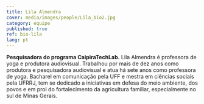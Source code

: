 ```yaml
---
title: Lila Almendra
cover: media/images/people/Lila_bio2.jpg
category: equipe
published: true
ref: bio-lila
lang: pt
---
```

**Pesquisadora do programa CaipiraTechLab.**
Lila Almendra é professora de yoga e produtora audiovisual. Trabalhou por mais de dez anos como produtora e pesquisadora audiovisual e atua há sete anos como professora de yoga. Bacharel em comunicação pela UFF e mestra em ciências sociais pela UFRRJ, tem se dedicado a iniciativas em defesa do meio ambiente, dos povos e em prol do fortalecimento da agricultura familiar, especialmente no sul de Minas Gerais.
